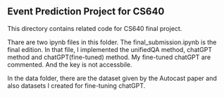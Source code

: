 ## Event Prediction Project for CS640

This directory contains related code for CS640 final project.

Thare are two ipynb files in this folder. The final_submission.ipynb is the final edition.
In that file, I implemented the unifiedQA method, chatGPT method and chatGPT(fine-tuned) method. My fine-tuned chatGPT are commented. And the key is not accessbile.

In the data folder, there are the dataset given by the Autocast paper and also datasets I created for fine-tuning chatGPT.
